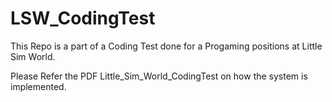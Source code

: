 # LSW_CodingTest

This Repo is a part of a Coding Test done for a Progaming positions at Little Sim World.

Please Refer the PDF Little_Sim_World_CodingTest on how the system is implemented.
